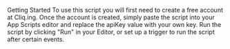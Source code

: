 Getting Started
To use this script you will first need to create a free account at Cliq.ing. Once the account is created, simply paste the script into your App Scripts editor and replace the apiKey value with your own key. Run the script by clicking "Run" in your Editor, or set up a trigger to run the script after certain events.
